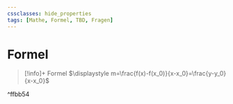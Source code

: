 ```yaml
---
cssclasses: hide_properties
tags: [Mathe, Formel, TBD, Fragen]
---
```


# Formel

>[!info]+ Formel
>$\displaystyle m=\frac{f(x)-f(x_0)}{x-x_0}=\frac{y-y_0}{x-x_0}$

^ffbb54